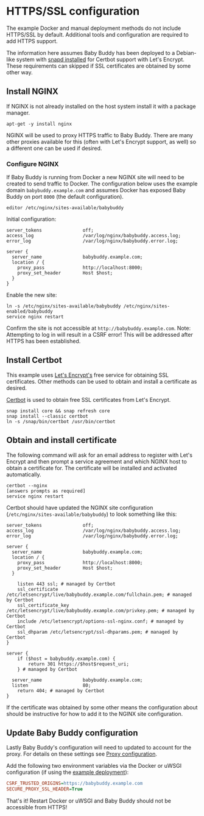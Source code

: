 # HTTPS/SSL configuration

The example Docker and manual deployment methods do not include HTTPS/SSL by default.
Additional tools and configuration are required to add HTTPS support.

The information here assumes Baby Buddy has been deployed to a Debian-like system with
[snapd installed](https://snapcraft.io/docs/installing-snapd) for Certbot support with
Let's Encrypt. These requirements can skipped if SSL certificates are obtained by some
other way.

## Install NGINX

If NGINX is not already installed on the host system install it with a package manager.

```shell
apt-get -y install nginx
```

NGINX will be used to proxy HTTPS traffic to Baby Buddy. There are many other proxies
available for this (often with Let's Encrypt support, as well) so a different one can
be used if desired.

### Configure NGINX

If Baby Buddy is running from Docker a new NGINX site will need to be created to send
traffic to Docker. The configuration below uses the example domain `babybuddy.example.com`
and assumes Docker has exposed Baby Buddy on port `8000` (the default configuration).

```shell
editor /etc/nginx/sites-available/babybuddy
```

Initial configuration:

```nginx
server_tokens               off;
access_log                  /var/log/nginx/babybuddy.access.log;
error_log                   /var/log/nginx/babybuddy.error.log;

server {
  server_name               babybuddy.example.com;
  location / {
    proxy_pass              http://localhost:8000;
    proxy_set_header        Host $host;
  }
}
```

Enable the new site:

```shell
ln -s /etc/nginx/sites-available/babybuddy /etc/nginx/sites-enabled/babybuddy
service nginx restart
```

Confirm the site is not accessible at `http://babybuddy.example.com`. Note: Attempting
to log in will result in a CSRF error! This will be addressed after HTTPS has been
established.

## Install Certbot

This example uses [Let's Encrypt's](https://letsencrypt.org/) free service for obtaining
SSL certificates. Other methods can be used to obtain and install a certificate as
desired.

[Certbot](https://certbot.eff.org/instructions) is used to obtain free SSL certificates
from Let's Encrypt. 

```shell
snap install core && snap refresh core
snap install --classic certbot
ln -s /snap/bin/certbot /usr/bin/certbot
```

## Obtain and install certificate

The following command will ask for an email address to register with Let's Encrypt and
then prompt a service agreement and which NGINX host to obtain a certificate for. The
certificate will be installed and activated automatically.

```shell
certbot --nginx
[answers prompts as required]
service nginx restart
```

Certbot should have updated the NGINX site configuration (`/etc/nginx/sites-available/babybuddy`)
to look something like this:

```nginx
server_tokens               off;
access_log                  /var/log/nginx/babybuddy.access.log;
error_log                   /var/log/nginx/babybuddy.error.log;

server {
  server_name               babybuddy.example.com;
  location / {
    proxy_pass              http://localhost:8000;
    proxy_set_header        Host $host;
  }

    listen 443 ssl; # managed by Certbot
    ssl_certificate /etc/letsencrypt/live/babybuddy.example.com/fullchain.pem; # managed by Certbot
    ssl_certificate_key /etc/letsencrypt/live/babybuddy.example.com/privkey.pem; # managed by Certbot
    include /etc/letsencrypt/options-ssl-nginx.conf; # managed by Certbot
    ssl_dhparam /etc/letsencrypt/ssl-dhparams.pem; # managed by Certbot
}

server {
    if ($host = babybuddy.example.com) {
        return 301 https://$host$request_uri;
    } # managed by Certbot

  server_name               babybuddy.example.com;
  listen                    80;
    return 404; # managed by Certbot
}
```

If the certificate was obtained by some other means the configuration about should be
instructive for how to add it to the NGINX site configuration.

## Update Baby Buddy configuration

Lastly Baby Buddy's configuration will need to updated to account for the proxy. For
details on these settings see [Proxy configuration](proxy.md).

Add the following two environment variables via the Docker or uWSGI configuration (if
using the [example deployment](deployment.md#example-deployment)):

```ini
CSRF_TRUSTED_ORIGINS=https://babybuddy.example.com
SECURE_PROXY_SSL_HEADER=True
```

That's it! Restart Docker or uWSGI and Baby Buddy should not be accessible from HTTPS!
